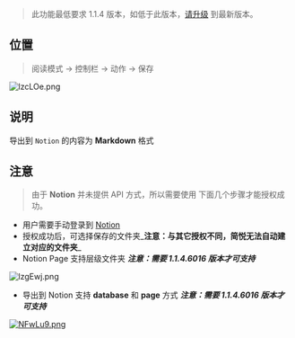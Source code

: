 >  此功能最低要求 1.1.4 版本，如低于此版本，[请升级](http://ksria.com/simpread/) 到最新版本。

位置
---

> 阅读模式 → 控制栏 → 动作 → 保存

![lzcLOe.png](https://s2.ax1x.com/2020/02/01/18otu8.md.png)

说明
---

导出到 `Notion` 的内容为 **Markdown** 格式


注意
---

> 由于  **Notion** 并未提供 API 方式，所以需要使用 下面几个步骤才能授权成功。

- 用户需要手动登录到 [Notion](https://www.notion.so/)
- 授权成功后，可选择保存的文件夹_**注意：与其它授权不同，简悦无法自动建立对应的文件夹**_
- Notion Page 支持层级文件夹 _**注意：需要 1.1.4.6016 版本才可支持**_

![lzgEwj.png](https://s1.ax1x.com/2020/06/16/NFU1k8.png)

- 导出到 Notion 支持 **database** 和 **page** 方式 _**注意：需要 1.1.4.6016 版本才可支持**_

[![NFwLu9.png](https://s1.ax1x.com/2020/06/16/NFwLu9.png)](https://imgchr.com/i/NFwLu9)


